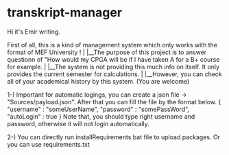 # transkript-manager

Hi it's Emir writing. 

First of all, this is a kind of management system which only works with the format of MEF University !
|
|__The purpose of this project is to answer questionn of "How would my CPGA will be if I have taken A for a B+ course for example.
|
|__The system is not providing this much info on itself. It only provides the current semester for calculations. 
|
|__However, you can check all of your academical history by this system. (You are welcome)


1-) Important for automatic logings, you can create a json file -> "Sources/payload.json". 
    After that you can fill the file by the format below.
    {
        "username" : "someUserName",
        "password" : "somePassWord",
        "autoLogin" : true
    }
    Note that, you should type right username and password, otherwise it will not login automatically.

2-) You can directly run installRequirements.bat file to upload packages. Or you can use requirements.txt